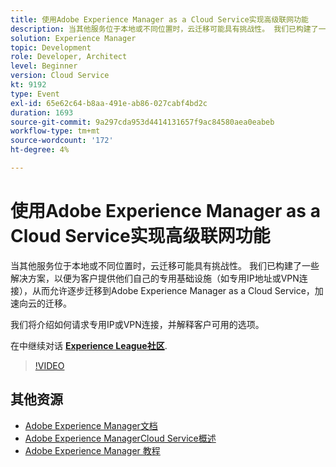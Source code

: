 ```yaml
---
title: 使用Adobe Experience Manager as a Cloud Service实现高级联网功能
description: 当其他服务位于本地或不同位置时，云迁移可能具有挑战性。 我们已构建了一些解决方案，以便为客户提供他们自己的专用基础设施（如专用IP地址或VPN连接），从而允许逐步迁移到Adobe Experience Manager as a Cloud Service，加速向云的迁移。
solution: Experience Manager
topic: Development
role: Developer, Architect
level: Beginner
version: Cloud Service
kt: 9192
type: Event
exl-id: 65e62c64-b8aa-491e-ab86-027cabf4bd2c
duration: 1693
source-git-commit: 9a297cda953d4414131657f9ac84580aea0eabeb
workflow-type: tm+mt
source-wordcount: '172'
ht-degree: 4%

---
```


# 使用Adobe Experience Manager as a Cloud Service实现高级联网功能

当其他服务位于本地或不同位置时，云迁移可能具有挑战性。  我们已构建了一些解决方案，以便为客户提供他们自己的专用基础设施（如专用IP地址或VPN连接），从而允许逐步迁移到Adobe Experience Manager as a Cloud Service，加速向云的迁移。

我们将介绍如何请求专用IP或VPN连接，并解释客户可用的选项。

在中继续对话 **[Experience League社区](https://adobe.ly/3EUTdAo)**.

>[!VIDEO](https://video.tv.adobe.com/v/337898/?quality=12&learn=on&hidetitle=true)

## 其他资源

- [Adobe Experience Manager文档](https://experienceleague.adobe.com/docs/experience-manager-cloud-service.html)
- [Adobe Experience ManagerCloud Service概述](https://experienceleague.adobe.com/docs/experience-manager-cloud-service/overview/home.html)
- [Adobe Experience Manager 教程](https://experienceleague.adobe.com/docs/experience-manager-tutorials.html)
